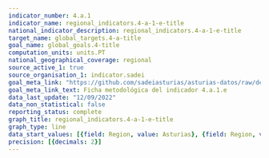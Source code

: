 ```yaml
---
indicator_number: 4.a.1
indicator_name: regional_indicators.4-a-1-e-title
national_indicator_description: regional_indicators.4-a-1-e-title
target_name: global_targets.4-a-title
goal_name: global_goals.4-title
computation_units: units.PT
national_geographical_coverage: regional
source_active_1: true
source_organisation_1: indicator.sadei
goal_meta_link: "https://github.com/sadeiasturias/asturias-datos/raw/develop/descargas/metodologia/4.a.1.e.pdf"
goal_meta_link_text: Ficha metodológica del indicador 4.a.1.e
data_last_update: "12/09/2022"
data_non_statistical: false
reporting_status: complete
graph_title: regional_indicators.4-a-1-e-title
graph_type: line
data_start_values: [{field: Region, value: Asturias}, {field: Region, value: España}]
precision: [{decimals: 2}]
---
```


